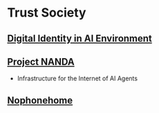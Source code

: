 # Trust Society


## [Digital Identity in AI Environment](https://github.com/geunkim/Trust-Society/tree/main/Digtial-Identity-for-AI)

## [Project NANDA](https://github.com/projnanda)
  * Infrastructure for the Internet of AI Agents








## [Nophonehome](https://nophonehome.com/)

